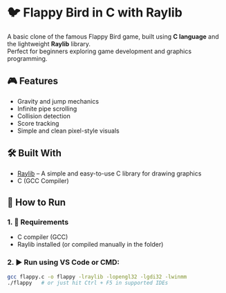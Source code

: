 # 🐦 Flappy Bird in C with Raylib

A basic clone of the famous Flappy Bird game, built using **C language** and the lightweight **Raylib** library.  
Perfect for beginners exploring game development and graphics programming.

## 🎮 Features

- Gravity and jump mechanics
- Infinite pipe scrolling
- Collision detection
- Score tracking
- Simple and clean pixel-style visuals

## 🛠️ Built With

- [Raylib](https://www.raylib.com/) – A simple and easy-to-use C library for drawing graphics
- C (GCC Compiler)

## 🚀 How to Run

### 1. 🧱 Requirements

- C compiler (GCC)
- Raylib installed (or compiled manually in the folder)

### 2. ▶️ Run using VS Code or CMD:

```bash
gcc flappy.c -o flappy -lraylib -lopengl32 -lgdi32 -lwinmm
./flappy   # or just hit Ctrl + F5 in supported IDEs


